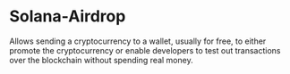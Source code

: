 # Solana-Airdrop
Allows sending a cryptocurrency to a wallet, usually for free, to either promote the cryptocurrency or enable developers to test out transactions over the blockchain without spending real money.
